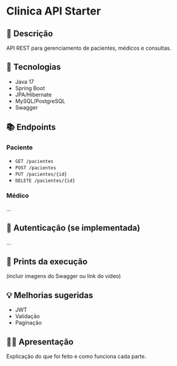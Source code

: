 # Clinica API Starter

## 📌 Descrição
API REST para gerenciamento de pacientes, médicos e consultas.

## 🚀 Tecnologias
- Java 17
- Spring Boot
- JPA/Hibernate
- MySQL/PostgreSQL
- Swagger

## 📚 Endpoints

### Paciente
- `GET /pacientes`
- `POST /pacientes`
- `PUT /pacientes/{id}`
- `DELETE /pacientes/{id}`

### Médico
...

## 🔐 Autenticação (se implementada)
...

## 📸 Prints da execução
(incluir imagens do Swagger ou link do vídeo)

## 💡 Melhorias sugeridas
- JWT
- Validação
- Paginação

## 👨‍🏫 Apresentação
Explicação do que foi feito e como funciona cada parte.